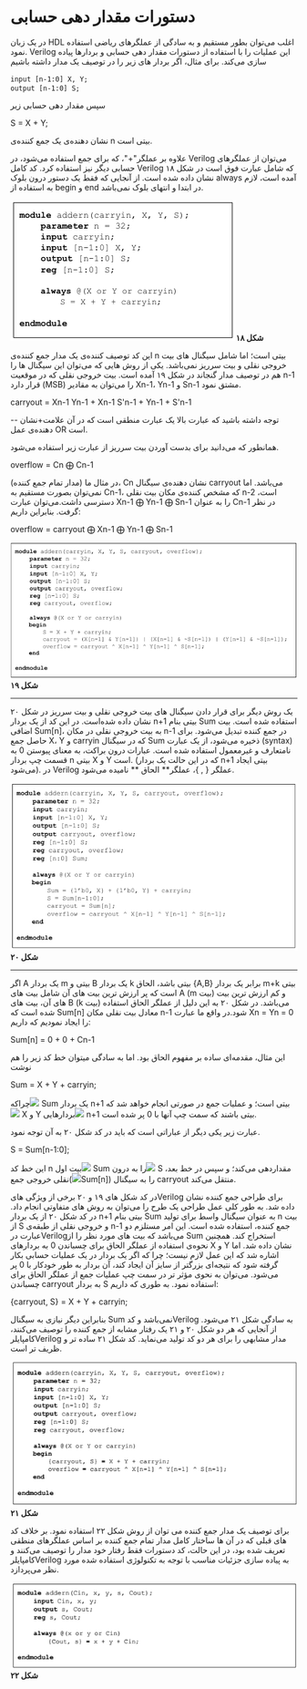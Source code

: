 # دستورات مقدار دهی حسابی

در یک زبان HDL اغلب می‌توان بطور مستقیم و به سادگی از عملگرهای ریاضی استفاده نمود. Verilog این عملیات را با استفاده از دستورات مقدار دهی حسابی و بردارها پیاده سازی می‌کند. برای مثال، اگر بردار های زیر را در توصیف یک مدار داشته باشیم

```
input [n-1:0] X, Y;
output [n-1:0] S;
```

سپس مقدار دهی حسابی زیر

S = X + Y;

نشان دهنده‌ی یک جمع کننده‌ی n بیتی است.

علاوه بر عملگر"+"، که برای جمع استفاده می‌شود، در Verilog می‌توان از عملگرهای حسابی دیگر نیز استفاده کرد. کد کامل Verilog که شامل عبارت فوق است در شکل ۱۸ نشان داده شده است. از آنجایی که فقط یک دستور درون بلوک always آمده است، لازم به استفاده از begin و end در ابتدا و انتهای بلوک نمی‌باشد.

![](/assets/pic18.png)**شکل ۱۸**

این کد توصیف کننده‌ی یک مدار جمع کننده‌ی n بیتی است؛ اما شامل سیگنال های بیت خروجی نقلی و بیت سرریز نمی‌باشد. یکی از روش هایی که می‌توان این سیگنال ها را هم در توصیف مدار گنجاند در شکل ۱۹ آمده است. بیت خروجی نقلی که در موقعیت n-1 قرار دارد \(MSB\) را می‌توان به مقادیر Xn-1، Yn-1 و Sn-1 مشتق نمود.

 carryout = Xn-1 Yn-1 + Xn-1 S'n-1 + Yn-1 + S'n-1

-- توجه داشته باشید که عبارت بالا یک عبارت منطقی است که در آن علامت+نشان دهنده‌ی عمل OR است.

همانطور که می‌دانید برای بدست آوردن بیت سرریز از عبارت زیر استفاده می‌شود.

overflow = Cn ⨁ Cn-1

در مثال ما \(مدار تمام جمع کننده\)، Cn نشان دهنده‌ی سیگنال carryout می‌باشد. اما نمی‌توان بصورت مستقیم به Cn-1، که مشخص کننده‌ی مکان بیت نقلی n-2 است، دسترسی داشت.می‌توان عبارت Xn-1 ⨁ Yn-1 ⨁ Sn-1 را به عنوان Cn-1 در نظر گرفت. بنابراین داریم:

overflow = carryout ⨁ Xn-1 ⨁ Yn-1 ⨁ Sn-1

  ![](/assets/pic19.png)**شکل ۱۹**

---

یک روش دیگر برای قرار دادن سیگنال های بیت خروجی نقلی و بیت سرریز در شکل ۲۰ نشان داده شده‌است. در این کد از یک بردار n+1 بیتی بنام Sum استفاده شده است. بیت اضافی Sum\[n\]، به بیت خروجی نقلی در مکان n-1 در جمع کننده تبدیل می‌شود. برای حاصل جمع X، Y و carryin که در سیگنال Sum ذخیره می‌شود، از یک عبارت \(syntax\) نامتعارف و غیرمعمول استفاده شده است. عبارات درون براکت، به معنای پیوستن 0 به قسمت چپ بردار n بیتی X و Y است. \(که در این حالت یک بردار n+1 بیتی ایجاد می‌شود\). در Verilog عملگر { , }، عملگر** الحاق ** نامیده می‌شود.

![](/assets/pic20.png)**شکل ۲۰**

---

اگر A یک بردار m بیتی و B یک بردار k بیتی باشد، الحاق {A,B} برابر یک بردار m+k بیتی است که پر ارزش ترین بیت های آن شامل بیت های A \(m بیت\) و کم ارزش ترین بیت های آن، بیت های B \(k بیت\) می‌باشد. در شکل ۲۰ به این دلیل از عملگر الحاق استفاده شده است که Sum\[n\] معادل بیت نقلی مکان n-1 شود.در واقع ما عبارت Xn = Yn = 0 را ایجاد نمودیم که داریم:

Sum\[n\] = 0 + 0 + Cn-1

این مثال، مقدمه‌ای ساده بر مفهوم الحاق بود. اما به سادگی میتوان خط کد زیر را هم نوشت

Sum = X + Y + carryin;

چراکه![](file:///C:\Users\moein\AppData\Local\Temp\msohtmlclip1\01\clip_image002.png) Sum یک بردار n+1 بیتی است؛ و عملیات جمع در صورتی انجام خواهد شد که![](file:///C:\Users\moein\AppData\Local\Temp\msohtmlclip1\01\clip_image006.png) X و Y بردارهایی![](file:///C:\Users\moein\AppData\Local\Temp\msohtmlclip1\01\clip_image004.png) n+1 بیتی باشند که سمت چپ آنها با 0 پر شده است.

عبارت زیر یکی دیگر از عباراتی است که باید در کد شکل ۲۰ به آن توجه نمود.

S = Sum\[n-1:0\];

این خط کد n بیت اول![](file:///C:\Users\moein\AppData\Local\Temp\msohtmlclip1\01\clip_image002.png) Sum را به درون![](file:///C:\Users\moein\AppData\Local\Temp\msohtmlclip1\01\clip_image012.png) S مقداردهی می‌کند؛ و سپس در خط بعد، نقلی خروجی جمع\(![](file:///C:\Users\moein\AppData\Local\Temp\msohtmlclip1\01\clip_image014.png)Sum\[n\]\) را به سیگنال carryout منتقل می‌کند.

در کد شکل های ۱۹ و ۲۰ برخی از ویژگی هایVerilog برای طراحی جمع کننده نشان داده شد. به طور کلی عمل طراحی یک طرح را می‌توان به روش های متفاوتی انجام داد. در کد شکل ۲۰ از یک بردار n+1 بیتی بنام Sum به عنوان سیگنال واسط برای تولید n بیت از S و خروجی نقلی از طبقه‌ی n-1 جمع کننده، استفاده شده است. این امر مستلزم دو عبارت درVerilogمی‌باشد که بیت های مورد نظر را از Sum استخراج کند. همچنین نحوه‌ی استفاده از عملگر الحاق برای چسباندن 0 به بردارهای X و Y نشان داده شد. اما اشاره شد که این عمل لازم نیست؛ چرا که اگر یک بردار در یک عملیات حسابی بکار گرفته شود که نتیجه‌ای بزرگتر از سایز آن ایجاد کند، آن بردار به طور خودکار با 0 پر می‌شود. می‌توان به نحوی مؤثر تر در سمت چپ عملیات جمع از عملگر الحاق برای چسباندن carryout به بردار S استفاده نمود. به طوری که داریم:

{carryout, S} = X + Y + carryin;

بنابراین دیگر نیازی به سیگنال Sum نمی‌باشد و کدVerilog به سادگی شکل ۲۱ می‌شود. از آنجایی که هر دو شکل ۲۰ و ۲۱ یک رفتار مشابه از جمع کننده را توصیف می‌کنند، کامپایلرVerilog مدار مشابهی را برای هر دو کد تولید می‌نماید. کد شکل ۲۱ ساده تر و ظریف تر است.

![](/assets/pic21.png)**شکل ۲۱**

برای توصیف یک مدار جمع کننده می توان از روش شکل ۲۲ استفاده نمود. بر خلاف کد های قبلی که در آن ها ساختار کامل مدار تمام جمع کننده بر اساس عملگرهای منطقی تعریف شده بود، در این حالت، کد دستورات فقط رفتار خود مدار را توصیف می‌کنند و کامپایلرVerilog به پیاده سازی جزئیات مناسب با توجه به تکنولوژی استفاده شده مورد نظر می‌پردازد.

![](/assets/pic22.png)**شکل ۲۲**

